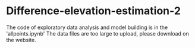 # Difference-elevation-estimation-2
The code of exploratory data analysis and model building is in the 'allpoints.ipynb'
The data files are too large to upload, please download on the website.
